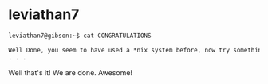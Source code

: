 # leviathan7

```bash
leviathan7@gibson:~$ cat CONGRATULATIONS
```
```markdown
Well Done, you seem to have used a *nix system before, now try something more serious.
. . .
```
Well that's it! We are done. Awesome!